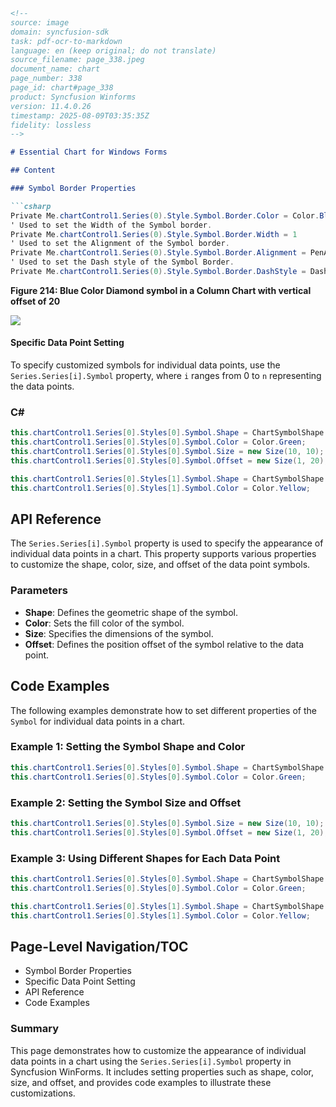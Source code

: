 ```markdown
<!--
source: image
domain: syncfusion-sdk
task: pdf-ocr-to-markdown
language: en (keep original; do not translate)
source_filename: page_338.jpeg
document_name: chart
page_number: 338
page_id: chart#page_338
product: Syncfusion Winforms
version: 11.4.0.26
timestamp: 2025-08-09T03:35:35Z
fidelity: lossless
-->

# Essential Chart for Windows Forms

## Content

### Symbol Border Properties

```csharp
Private Me.chartControl1.Series(0).Style.Symbol.Border.Color = Color.Blue
' Used to set the Width of the Symbol border.
Private Me.chartControl1.Series(0).Style.Symbol.Border.Width = 1
' Used to set the Alignment of the Symbol border.
Private Me.chartControl1.Series(0).Style.Symbol.Border.Alignment = PenAlignment.Outset
' Used to set the Dash style of the Symbol Border.
Private Me.chartControl1.Series(0).Style.Symbol.Border.DashStyle = DashStyle.Solid
```

**Figure 214: Blue Color Diamond symbol in a Column Chart with vertical offset of 20**

![](attachment:Illustrates_Symbol.png)

#### Specific Data Point Setting

To specify customized symbols for individual data points, use the `Series.Series[i].Symbol` property, where `i` ranges from 0 to `n` representing the data points.

### C#

```csharp
this.chartControl1.Series[0].Styles[0].Symbol.Shape = ChartSymbolShape.Diamond;
this.chartControl1.Series[0].Styles[0].Symbol.Color = Color.Green;
this.chartControl1.Series[0].Styles[0].Symbol.Size = new Size(10, 10);
this.chartControl1.Series[0].Styles[0].Symbol.Offset = new Size(1, 20);

this.chartControl1.Series[0].Styles[1].Symbol.Shape = ChartSymbolShape.Hexagon;
this.chartControl1.Series[0].Styles[1].Symbol.Color = Color.Yellow;
```

## API Reference

The `Series.Series[i].Symbol` property is used to specify the appearance of individual data points in a chart. This property supports various properties to customize the shape, color, size, and offset of the data point symbols.

### Parameters

- **Shape**: Defines the geometric shape of the symbol.
- **Color**: Sets the fill color of the symbol.
- **Size**: Specifies the dimensions of the symbol.
- **Offset**: Defines the position offset of the symbol relative to the data point.

## Code Examples

The following examples demonstrate how to set different properties of the `Symbol` for individual data points in a chart.

### Example 1: Setting the Symbol Shape and Color

```csharp
this.chartControl1.Series[0].Styles[0].Symbol.Shape = ChartSymbolShape.Diamond;
this.chartControl1.Series[0].Styles[0].Symbol.Color = Color.Green;
```

### Example 2: Setting the Symbol Size and Offset

```csharp
this.chartControl1.Series[0].Styles[0].Symbol.Size = new Size(10, 10);
this.chartControl1.Series[0].Styles[0].Symbol.Offset = new Size(1, 20);
```

### Example 3: Using Different Shapes for Each Data Point

```csharp
this.chartControl1.Series[0].Styles[0].Symbol.Shape = ChartSymbolShape.Diamond;
this.chartControl1.Series[0].Styles[0].Symbol.Color = Color.Green;

this.chartControl1.Series[0].Styles[1].Symbol.Shape = ChartSymbolShape.Hexagon;
this.chartControl1.Series[0].Styles[1].Symbol.Color = Color.Yellow;
```

## Page-Level Navigation/TOC

- Symbol Border Properties
- Specific Data Point Setting
- API Reference
- Code Examples

### Summary

This page demonstrates how to customize the appearance of individual data points in a chart using the `Series.Series[i].Symbol` property in Syncfusion WinForms. It includes setting properties such as shape, color, size, and offset, and provides code examples to illustrate these customizations.

<!-- tags: [Syncfusion WinForms, Chart, Symbol, Data Points, Customization] keywords: [ChartSymbolShape, Color, Size, Offset, Series, Styles] -->
```